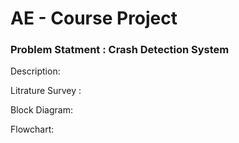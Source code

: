 # AE - Course Project 

### Problem Statment : Crash Detection System
Description:

Litrature Survey :


Block Diagram:




Flowchart:
